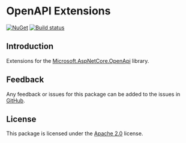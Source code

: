 # OpenAPI Extensions

[![NuGet][package-badge]][package-download]
[![Build status][build-badge]][build-status]

## Introduction

Extensions for the [Microsoft.AspNetCore.OpenApi][aspnetcore-openapi] library.

## Feedback

Any feedback or issues for this package can be added to the issues in [GitHub][issues].

## License

This package is licensed under the [Apache 2.0][license] license.

[aspnetcore-openapi]: https://www.nuget.org/packages/Microsoft.AspNetCore.OpenApi
[build-badge]: https://github.com/martincostello/openapi-extensions/actions?query=workflow%3Abuild+branch%3Amain+event%3Apush
[build-status]: https://github.com/martincostello/openapi-extensions/actions/workflows/build.yml/badge.svg?branch=main&event=push "Continuous Integration for this project"
[issues]: https://github.com/martincostello/openapi-extensions/issues "Issues for this project on GitHub.com"
[license]: https://www.apache.org/licenses/LICENSE-2.0.txt "The Apache 2.0 license"
[package-badge]: https://buildstats.info/nuget/MartinCostello.OpenApi.Extensions?includePreReleases=true
[package-download]: https://www.nuget.org/packages/MartinCostello.OpenApi.Extensions "Download MartinCostello.OpenApi.Extensions from NuGet"
